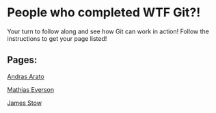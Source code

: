 # People who completed WTF Git?!
Your turn to follow along and see how Git can work in action! Follow the instructions to get your page listed!

## Pages:  
[Andras Arato](/members/AndrasArato)

[Mathias Everson](/members/MathiasEverson)

[James Stow](/members/JamesStow)

